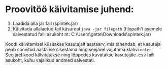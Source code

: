 # Proovitöö käivitamise juhend:

1. Laadida alla jar fail (spintek.jar)
2. Käivitada allalaetud fail käsureal ```java -jar filepath``` (filepath'i asemele salvestatud faili asukoht nt: C:\Users\gette\Downloads\spintek.jar)

Koodi käivitamisel küsitakse kasutajalt aastaarv, mis tähendab, et kasutaja peab soovitud aasta ise sisestama ning seejärel vajutama klahvi ```enter```.
Seejärel kood käivitatakse ning lõppedes kuvatakse kasutajale .csv faili asukoht, kuhu vajalikud andmed salvestati.
